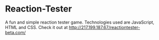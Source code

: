 # Reaction-Tester

A fun and simple reaction tester game. Technologies used are JavaScript, HTML and CSS. 
Check it out at http://217.199.187.67/reactiontester-beta.com/
